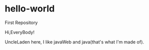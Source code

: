 # hello-world
First Repository

Hi,EveryBody!

UncleLaden here, I like javaWeb and java(that's what I'm made of).
